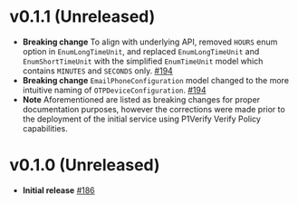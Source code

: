 # v0.1.1 (Unreleased)

* **Breaking change** To align with underlying API, removed `HOURS` enum option in `EnumLongTimeUnit`, and replaced `EnumLongTimeUnit` and `EnumShortTimeUnit` with the simplified `EnumTimeUnit` model which contains `MINUTES` and `SECONDS` only. [#194](https://github.com/patrickcping/pingone-go-sdk-v2/pull/194)
* **Breaking change** `EmailPhoneConfiguration` model changed to the more intuitive naming of `OTPDeviceConfiguration`. [#194](https://github.com/patrickcping/pingone-go-sdk-v2/pull/194)
* **Note** Aforementioned are listed as breaking changes for proper documentation purposes, however the corrections were made prior to the deployment of the initial service using P1Verify Verify Policy capabilities.

# v0.1.0 (Unreleased)

* **Initial release** [#186](https://github.com/patrickcping/pingone-go-sdk-v2/pull/186)
